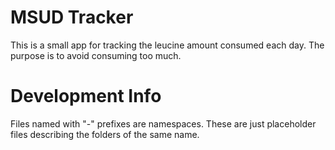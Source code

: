 MSUD Tracker
===

This is a small app for tracking the leucine amount consumed each day. The purpose is to avoid consuming too much.

Development Info
===
Files named with "-" prefixes are namespaces. These are just placeholder files describing the folders of the same name.
